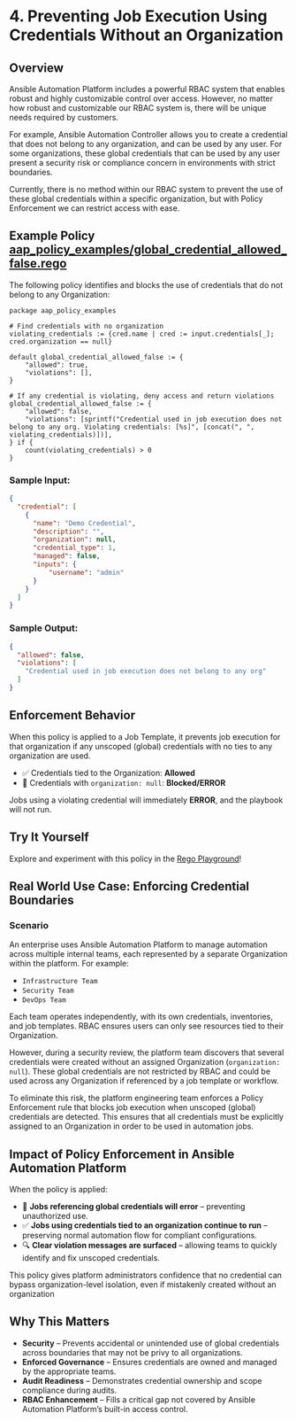 # 4. Preventing Job Execution Using Credentials Without an Organization

## Overview

Ansible Automation Platform includes a powerful RBAC system that enables robust and highly customizable control over access. However, no matter how robust and customizable our RBAC system is, there will be unique needs required by customers.

For example, Ansible Automation Controller allows you to create a credential that does not belong to any organization, and can be used by any user. For some organizations, these global credentials that can be used by any user present a security risk or compliance concern in environments with strict boundaries.  

Currently, there is no method within our RBAC system to prevent the use of these global credentials within a specific organization, but with Policy Enforcement we can restrict access with ease.

## Example Policy [aap_policy_examples/global_credential_allowed_false.rego](aap_policy_examples/global_credential_allowed_false.rego)

The following policy identifies and blocks the use of credentials that do not belong to any Organization:

```rego
package aap_policy_examples

# Find credentials with no organization
violating_credentials := {cred.name | cred := input.credentials[_]; cred.organization == null}

default global_credential_allowed_false := {
	"allowed": true,
	"violations": [],
}

# If any credential is violating, deny access and return violations
global_credential_allowed_false := {
	"allowed": false,
	"violations": [sprintf("Credential used in job execution does not belong to any org. Violating credentials: [%s]", [concat(", ", violating_credentials)])],
} if {
	count(violating_credentials) > 0
}
```

### Sample Input:

```json
{
  "credential": [
    {
      "name": "Demo Credential",
      "description": "",
      "organization": null,
      "credential_type": 1,
      "managed": false,
      "inputs": {
          "username": "admin"
      }
    }
  ]
}
```

### Sample Output:

```json
{
  "allowed": false,
  "violations": [
    "Credential used in job execution does not belong to any org"
  ]
}
```

## Enforcement Behavior

When this policy is applied to a Job Template, it prevents job execution for that organization if any unscoped (global) credentials with no ties to any organization are used.

- ✅ Credentials tied to the Organization: **Allowed**  
- 🚫 Credentials with `organization: null`: **Blocked/ERROR**

Jobs using a violating credential will immediately **ERROR**, and the playbook will not run.

## Try It Yourself

Explore and experiment with this policy in the [Rego Playground](https://play.openpolicyagent.org/p/pN0juD8foG)!

## Real World Use Case: Enforcing Credential Boundaries 

### Scenario

An enterprise uses Ansible Automation Platform to manage automation across multiple internal teams, each represented by a separate Organization within the platform. For example:

- `Infrastructure Team`
- `Security Team`
- `DevOps Team`

Each team operates independently, with its own credentials, inventories, and job templates. RBAC ensures users can only see resources tied to their Organization.

However, during a security review, the platform team discovers that several credentials were created without an assigned Organization (`organization: null`). These global credentials are not restricted by RBAC and could be used across any Organization if referenced by a job template or workflow.

To eliminate this risk, the platform engineering team enforces a Policy Enforcement rule that blocks job execution when unscoped (global) credentials are detected. This ensures that all credentials must be explicitly assigned to an Organization in order to be used in automation jobs.

## Impact of Policy Enforcement in Ansible Automation Platform

When the policy is applied:

- 🚫 **Jobs referencing global credentials will error** – preventing unauthorized use.
- ✅ **Jobs using credentials tied to an organization continue to run** – preserving normal automation flow for compliant configurations.
- 🔍 **Clear violation messages are surfaced** – allowing teams to quickly identify and fix unscoped credentials.

This policy gives platform administrators confidence that no credential can bypass organization-level isolation, even if mistakenly created without an organization

## Why This Matters

- **Security** – Prevents accidental or unintended use of global credentials across boundaries that may not be privy to all organizations.
- **Enforced Governance** – Ensures credentials are owned and managed by the appropriate teams.
- **Audit Readiness** – Demonstrates credential ownership and scope compliance during audits.
- **RBAC Enhancement** – Fills a critical gap not covered by Ansible Automation Platform’s built-in access control.




